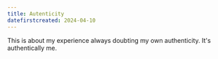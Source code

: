 ```yaml
---
title: Autenticity
datefirstcreated: 2024-04-10
---
```


This is about my experience always doubting my own authenticity.  It's authentically me.